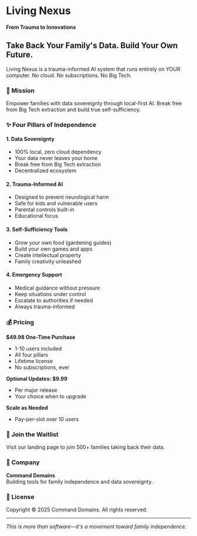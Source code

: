 # Living Nexus

**From Trauma to Innovations**

## Take Back Your Family's Data. Build Your Own Future.

Living Nexus is a trauma-informed AI system that runs entirely on YOUR computer. No cloud. No subscriptions. No Big Tech.

### 🎯 Mission

Empower families with data sovereignty through local-first AI. Break free from Big Tech extraction and build true self-sufficiency.

### ✨ Four Pillars of Independence

#### 1. Data Sovereignty
- 100% local, zero cloud dependency
- Your data never leaves your home
- Break free from Big Tech extraction
- Decentralized ecosystem

#### 2. Trauma-Informed AI
- Designed to prevent neurological harm
- Safe for kids and vulnerable users
- Parental controls built-in
- Educational focus

#### 3. Self-Sufficiency Tools
- Grow your own food (gardening guides)
- Build your own games and apps
- Create intellectual property
- Family creativity unleashed

#### 4. Emergency Support
- Medical guidance without pressure
- Keep situations under control
- Escalate to authorities if needed
- Always trauma-informed

### 💰 Pricing

**$49.98 One-Time Purchase**
- 1-10 users included
- All four pillars
- Lifetime license
- No subscriptions, ever

**Optional Updates: $9.99**
- Per major release
- Your choice when to upgrade

**Scale as Needed**
- Pay-per-slot over 10 users

### 🚀 Join the Waitlist

Visit our landing page to join 500+ families taking back their data.

### 🏢 Company

**Command Domains**  
Building tools for family independence and data sovereignty.

### 📄 License

Copyright © 2025 Command Domains. All rights reserved.

---

*This is more than software—it's a movement toward family independence.*

